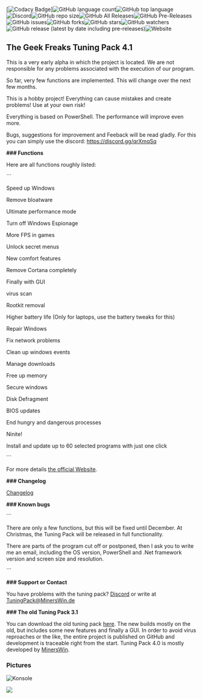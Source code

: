 [![Codacy Badge](https://api.codacy.com/project/badge/Grade/60890a1330904eb98e6e9fb7c3c8b943)]![GitHub language count](https://img.shields.io/github/languages/count/minerswin/tgf-tuning-pack-4.0)![GitHub top language](https://img.shields.io/github/languages/top/minerswin/tgf-tuning-pack-4.0)![Discord](https://img.shields.io/discord/397127284114325504)![GitHub repo size](https://img.shields.io/github/repo-size/minerswin/tgf-tuning-pack-4.0)![GitHub All Releases](https://img.shields.io/github/downloads/minerswin/tgf-tuning-pack-4.0/total)![GitHub Pre-Releases](https://img.shields.io/github/downloads-pre/minerswin/tgf-tuning-pack-4.0/latest/total)![GitHub issues](https://img.shields.io/github/issues-raw/minerswin/tgf-tuning-pack-4.0)![GitHub forks](https://img.shields.io/github/forks/minerswin/tgf-tuning-pack-4.0?style=social)![GitHub stars](https://img.shields.io/github/stars/minerswin/tgf-tuning-pack-4.0?style=social)![GitHub watchers](https://img.shields.io/github/watchers/minerswin/tgf-tuning-pack-4.0?style=social)![GitHub release (latest by date including pre-releases)](https://img.shields.io/github/v/release/minerswin/tgf-tuning-pack-4.0?include_prereleases)![Website](https://img.shields.io/website?down_color=lightgrey&down_message=Offline&up_color=blue&up_message=Online&url=https%3A%2F%2Ftuning-pack.de)

## The Geek Freaks Tuning Pack 4.1



This is a very early alpha in which the project is located. We are not responsible for any problems associated with the execution of our program.

So far, very few functions are implemented. This will change over the next few months.

This is a hobby project! Everything can cause mistakes and create problems! Use at your own risk!

Everything is based on PowerShell. The performance will improve even more.

Bugs, suggestions for improvement and Feeback will be read gladly. For this you can simply use the discord: https://discord.gg/qrXmqSq



**### Functions**



Here are all functions roughly listed:



\```

Speed up Windows

Remove bloatware

Ultimate performance mode

Turn off Windows Espionage

More FPS in games

Unlock secret menus

New comfort features

Remove Cortana completely

Finally with GUI

virus scan

Rootkit removal

Higher battery life (Only for laptops, use the battery tweaks for this)

Repair Windows

Fix network problems

Clean up windows events

Manage downloads

Free up memory

Secure windows

Disk Defragment

BIOS updates

End hungry and dangerous processes

Ninite!

Install and update up to 60 selected programs with just one click

\```



For more details [the official Website](https://tuning-pack.de).



**### Changelog**



[Changelog](https://github.com/MinersWin/TGF-Tuning-Pack-4.0/wiki/Changelog)



**### Known bugs**



\```

There are only a few functions, but this will be fixed until December. At Christmas, the Tuning Pack will be released in full functionality.

There are parts of the program cut off or postponed, then I ask you to write me an email, including the OS version, PowerShell and .Net framework version and screen size and resolution.

\```



**### Support or Contact**



You have problems with the tuning pack? [Discord](https://discord.gg/qrXmqSq) or write at TuningPack@MinersWin.de



**### The old Tuning Pack 3.1**



You can download the old tuning pack [here](https://thegeekfreaks.de/download/the-geek-freaks-tuning-pack-3-1/). The new builds mostly on the old, but includes some new features and finally a GUI. In order to avoid virus reproaches or the like, the entire project is published on GitHub and development is traceable right from the start. Tuning Pack 4.0 is mostly developed by [MinersWin](https://www.youtube.com/minerswin).



### Pictures

![Konsole](https://cdn.discordapp.com/attachments/662764516928520201/663136399309930509/SPOILER_Konsole.png)

![](https://cdn.discordapp.com/attachments/662764516928520201/663136474211942401/SPOILER_Oberflache.PNG)





